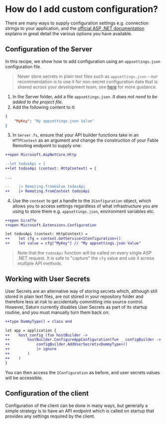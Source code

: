 # How do I add custom configuration?
There are many ways to supply configuration settings e.g. connection strings to your application, and the [official ASP .NET documentation](https://learn.microsoft.com/en-us/aspnet/core/fundamentals/configuration/?view=aspnetcore-8.0) explains in great detail the various options you have available.

## Configuration of the Server
In this recipe, we show how to add configuration using an `appsettings.json` configuration file.

> Never store secrets in plain text files such as `appsettings.json` - our recommendation is to use it for non-secret configuration data that is shared across your development team; see [here](https://learn.microsoft.com/en-us/aspnet/core/security/app-secrets?view=aspnetcore-8.0&tabs=windows) for more guidance.

1. In the Server folder, add a file `appsettings.json`. *It does not need to be added to the  project file.*
2. Add the following content to it:
```json
{
    "MyKey": "My appsettings.json Value"
}
```
3. In `Server.fs`, ensure that your API builder functions take in an `HTTPContext` as an argument and change the construction of your Fable Remoting endpoint to supply one:
```diff
++open Microsoft.AspNetCore.Http

--let todosApi = {
++let todosApi (context: HttpContext) = {

...

--    |> Remoting.fromValue todosApi
++    |> Remoting.fromContext todosApi
```
4. Use the `context` to get a handle to the `IConfiguration` object, which allows you to access settings regardless of what infrastructure you are using to store them e.g. `appsettings.json`, environment variables etc.
```diff
++open Giraffe
++open Microsoft.Extensions.Configuration

let todosApi (context: HttpContext) =
++    let cfg = context.GetService<IConfiguration>()
++    let value = cfg["MyKey"] // "My appsettings.json Value"
```
> Note that the `todosApi` function will be called on every single ASP .NET request. It is  safe to "capture" the `cfg` value and use it across multiple API methods.

## Working with User Secrets
User Secrets are an alternative way of storing secrets which, although still stored in plain text files, are not stored in your repository folder and therefore less at risk to accidentally committing into source control. However, Saturn currently disables User Secrets as part of its startup routine, and you must manually turn them back on:

```diff
++type DummyType() = class end

let app = application {
++    host_config (fun hostBuilder ->
++        hostBuilder.ConfigureAppConfiguration(fun _ configBuilder ->
++            configBuilder.AddUserSecrets<DummyType>()
++            |> ignore
++        )
++    )
}
```

You can then access the `IConfiguration` as before, and user secrets values will be accessible.

## Configuration of the client
Configuration of the client can be done in many ways, but generally a simple strategy is to have an API endpoint which is called on startup that provides any settings required by the client.